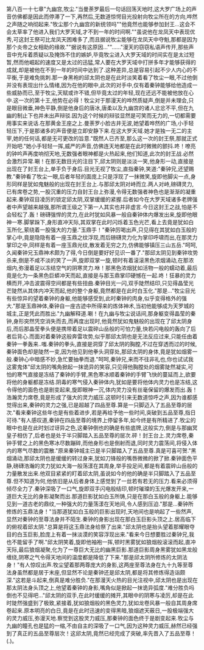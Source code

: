 第八百一十七章"九幽宫,牧尘."当曼荼罗最后一句话回荡天地时,这大罗广场上的声音仿佛都是因此而停滞了一下,再然后,无数道惊愕目光投射向牧尘所在的方向,哗然之声随之响彻起来."牧尘那个九幽宫的新统领吗""他竟然也能够参加封王…这会不会太草率了他进入我们大罗天域,才不到一年的时间啊.""虽说他在龙凤天中表现优秀,可这封王祭可比龙凤天困难多了,而且据说牧尘能够在龙凤天中夺魁,那都是因为那个炎帝之女相助的缘故.""据说有这原因…""……"漫天的窃窃私语声传开,那些声音中充斥着质疑以及掩饰不住的嫉妒,毕竟牧尘进入大罗天域的时间实在是太过短暂,然而他崛起的速度又是太过的迅猛,常人要在大罗天域中打拼多年才能够获得的成就,却是被他在不到一年的时间中达到了.这种差异,总是容易引起不少人内心的不平衡,于是难免挑刺.那一身黑袍的邱太阴也是在此时淡笑着看了牧尘一眼,不过他倒并没有表现出什么情绪,因为在他的眼中,此次的对手中,仅有着秦钟能够给他造成一些威胁而已,至于牧尘,天赋或许不错,但毕竟太过的年轻,现在还远不能被他放在心中.这一次的第十王,他势在必得！牧尘对于那漫天的哗然质疑声,倒是并未理会,只是眼目微垂,神色平静,倒是他身后的唐冰,唐柔以及九幽宫的诸人忿忿不平,但在九幽的制止下也并未出声辩驳.因为这个时候的辩驳显然是可笑而无力的,一切都需要用事实来说话.在那黄金王座之上.曼荼罗小脸古井无波,她望着哗然的广场,小手轻轻压下,于是那诸多的声音便是立即安静下来.在这大罗天域.她才是独一无二的主宰,她的任何话,都是无可更改的旨意."既然人已齐至,那么这一次的封王祭,那就正式开始吧."她小手轻轻一挥,威严的声音,仿佛连天地都是在此时微微的颤抖.咚！嘹亮的钟吟声再度响彻天地,无数强者眼神都是火热起来,他们知道,此次的封王战.必然会激烈异常.唰！在那无数目光的注目下,邱太阴则是淡淡一笑,他身形一动,直接是出现在了封王台上,单手负于身后.目光无视了牧尘,直指秦钟,笑道:"秦钟兄,还望赐教."秦钟看了牧尘一眼,后者年轻的面庞上只是浮现了一抹微笑,旋即他脚尖一点,身形同样是犹如鬼魅般的出现在封王台上.与那邱太阴对峙而立.两人对峙,磅礴灵力,已有席卷之势,一股沉重的压力自封王台上弥漫,令得无数强者神色也是渐渐的凝重起来.秦钟双目凌厉的锁定邱太阴,双掌缓缓的紧握.后者如今在大罗天域诸多老牌强者中声望越来越强,那所谓王级之下第一人其实也并非虚言.今日这封王之战,怕是不会轻松了.轰！磅礴强悍的灵力,在此时犹如风暴一般自秦钟体内爆发出来,旋即他眼神一寒.脚掌跺下,身形直冲天际,其双掌在此时闪烁着玉色光芒,看上去竟是犹如白玉所化,萦绕着一股强大的力量."玉鼎手！"秦钟厉喝出声,只见得在其犹如白玉般的掌心中,竟是隐隐有着一座玉鼎之纹浮现,而后磅礴灵力化为掌印呼啸而出,在那灵力掌印之中,同样是有着一座玉鼎光纹,散发着无穷之力,仿佛能够镇压三山五岳."呵呵,久闻秦钟兄玉鼎神术颇为了得,今日倒是要好好见识一番了."那邱太阴见到秦钟攻势杀来,倒是不咸不淡的笑了一声,旋即双掌一旋,顿时有着滚滚黑色浓烟涌动,在那浓烟内,弥漫着足以冻结空气的阴寒灵力.咻！那黑色浓烟犹如活物一般的蠕动着,最后竟是化为一条黑色巨蟒冲天而起,直接是与那玉鼎掌印硬憾在一起.咚！狂暴的灵力横而开,冲击波震得空间都是有些扭曲.秦钟目光一闪,双手陡然结印,只见得晶莹光芒陡然从其体内冲天而起,他的整个身躯,竟然都是在此时白玉化."那是…"牧尘目光有些惊异的望着秦钟的身躯,他能够感受到,此时秦钟的肉身,似乎变得格外的强大."那是玉鼎神体,秦钟自一座古迹中所得来的炼体神术,当初他能够成为天罗城的城主,正是凭此而胜出."九幽解释道.唰！在九幽与牧尘说话间,那身躯变得晶莹的秦钟,身形突然凭空消失而去,而再度出现时,他竟然犹如鬼魅般的出现在了邱太阴身后,而后那晶莹拳头便是携带着足以震碎山岳般的可怕力量,快若闪电般的轰向了后者后背心.而面对着秦钟这般奔雷攻势,似乎那邱太阴也是无法反应过来,只能任由着秦钟一拳轰来..嗤.秦钟的拳头,直接是洞穿了邱太阴的胸膛,不过在穿透而过的时候,秦钟面色却是陡然一变,因为他见到他拳头洞穿处,那邱太阴的身体,竟是犹如烟雾一般.秦钟心中暗感不妙,急忙要抽拳而退."呵呵,秦钟兄,来而不往非礼也,你也试试我这雾鬼体"邱太阴的嘴角掀起一抹诡异的笑容,只见得他胸膛处的烟雾陡然凝实,可怕的寒气直接是冻结了秦钟的手臂,黑色寒冰顺着秦钟的手臂飞快的蔓延而上,欲要将他的身躯都是冻结.阴毒的寒气侵入秦钟体内,犹如是要将他体内灵力也是冻结,这令得他的面色也是剧变起来,旋即眼神一沉,体内灵力没有丝毫保留的爆发而出.轰！浩瀚灵力席卷,竟是形成了强大的灵力威压.这顿时引来无数道惊呼之声,因为谁都感觉得出来,秦钟的灵力之强,已是超越了四品至尊.算是一只脚迈入了五品至尊的层次."看来秦钟这些年也是有些着进步,若是再给予他一些时间,突破到五品至尊,指日可待."有人感叹道,秦钟在四品至尊的境界上停留多年,如今终是有所精进了.牧尘的眼中也是在此时划过讶异之色,这秦钟倒也的确是有些底牌,这般实力,倒是与那幽冥皇子相仿了,后者也是处于半只脚踏入五品至尊的层次.砰！封王台上.灵力席卷,秦钟手臂之上的黑色寒冰尽数蹦碎,而他身形也是倒射而退,同时灵力震荡间,将侵入体内的寒气尽数的震散."原来秦钟城主已是半只脚踏入了五品至尊.真是可喜可贺."黑烟涌动,那邱太阴也是缓缓的转过身来,犹如刀锋般的嘴唇微微的掀了掀.秦钟面色平静,磅礴浩瀚的灵力犹如大海一般荡漾在其周身,举手投足间,都是有着震碎山岳般的力量散发出来.他双目紧紧的盯着邱太阴,虽说如今的他的确是半只脚踏入了五品至尊.但不知道为何,他依旧是从后者身体上感觉到了一丝若有若无的压力.看来必须得倾尽全力了.秦钟深吸了一口气,旋即双手闪电般结印,顿时璀璨的玉光爆发开来,一道巨大无比的身影凝聚而出.那道巨影犹如白玉所铸,只是在那白玉般的身躯上.能够见到一道古老的鼎纹,一种强大的力量荡漾在天地间,令人感到压迫."那是…秦钟所修炼的玉鼎法身！"当那道犹如白玉般的巨影出现时,天地间也是响起了一些然声,显然对秦钟的至尊法身并不陌生.秦钟的身影出现在那白玉巨影头顶之上.居高临下的俯视着邱太阴."总算是将这玉鼎法身给祭了出来."邱太阴也是抬头望着那耀眼夺目的白玉巨影,脸庞上有着一抹淡漠的笑容浮现出来."看来今日想要胜过秦钟兄,我也不能留手了啊."邱太阴笑着,旋即他袖袍一挥,顿时黑雾犹如狼烟般滚滚而起,直冲天际,最后狼烟凝聚,化为了一尊巨大无比的幽黑巨影.那道巨影周身黑雾犹如黑龙般缠绕,阴寒之气令得天地间的温度都是降低了下来."那是邱太阴所修炼的太阴法身！"有人惊叹出声.牧尘望着那两尊庞大的身影,这两座至尊法身在九十九等至尊法身虽然都是居于末座,但显然不论是秦钟还是邱太阴,都是将其修炼得造诣颇深."这若是斗起来,倒真是难分胜负."在那漫天火热的目光注视中,邱太阴也是出现在那太阴法身头顶之上,他望着秦钟的身影,嘴角似是掀起一抹诡异弧度."难分胜负吗倒也不见得吧…"邱太阴的双手,在此时缓缓的摊开,其眼中的阴寒与凌厉,却是在此时陡然强盛到了极致,紧接着,犹如狼烟般的黑色灵力,犹如龙卷风暴一般自其周身席卷起来.原本明亮的白日,竟是在此时迅速的变得黑暗,狼烟遮天蔽日,一股极端强大的灵力威压,弥漫天地.察觉到这股灵力威压,那秦钟的面色终于是剧变起来.牧尘与九幽的瞳孔也是猛的一缩,不由自主的深吸了一口气,因为这种灵力威压,赫然已经强到了真正的五品至尊层次！这邱太阴,竟然已经完成了突破,率先晋入了五品至尊！(.)。
